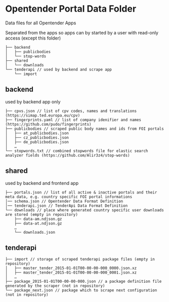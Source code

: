 # Opentender Portal Data Folder

Data files for all Opentender Apps

Separated from the apps so apps can by started by a user with read-only access (except this folder)

```
├── backend 
│   ├── publicbodies
│   └── stop-words
├── shared
│   └── downloads
└── tenderapi // used by backend and scrape app
    └── import
```

## backend

used by backend app only

```
├── cpvs.json // list of cpv codes, names and translations (https://simap.ted.europa.eu/cpv)
├── fingerprints.yaml // list of company idenifier and names (https://github.com/pudo/fingerprints)
├── publicbodies // scraped public body names and ids from FOI portals
│   ├── at_publicbodies.json
│   ├── cz_publicbodies.json
│   ├── de_publicbodies.json
│   …
└── stopwords.txt // combined stopwords file for elastic search analyzer fields (https://github.com/Alir3z4/stop-words)
```

## shared

used by backend and frontend app

```
├── portals.json // list of all active & inactive portals and their meta data, e.g. country specific FOI portal informations 
│── schema.json // Opentender Data Format Definition
│── tenderapi.json // TenderApi Data Format Definition
└── downloads // place where generated country specific user downloads are stored (empty in repository)
    ├── data-am.ndjson.gz
    ├── data-at.ndjson.gz
    …
    └── downloads.json
```

## tenderapi 
```
├── import // storage of scraped tenderapi package files (empty in repository)
│   ├── master_tender_2015-01-01T00-00-00-000_0000.json.xz
│   ├── master_tender_2015-01-01T00-00-00-000_0001.json.xz
│   …
├── package_2015-01-01T00-00-00-000.json // a package definition file generated by the scraper (not in repository) 
└── package_next.json // package which to scrape next configuration (not in repository) 
```
